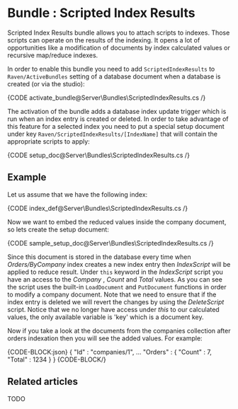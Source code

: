 # Bundle : Scripted Index Results

Scripted Index Results bundle allows you to attach scripts to indexes. Those scripts can operate on the results of the indexing. It opens a lot of opportunities like a modification
of documents by index calculated values or recursive map/reduce indexes.

In order to enable this bundle you need to add `ScriptedIndexResults` to `Raven/ActiveBundles` setting of a database document when a database is created (or via the studio):

{CODE activate_bundle@Server\Bundles\ScriptedIndexResults.cs /}

The activation of the bundle adds a database index update trigger which is run when an index entry is created or deleted. In order to take advantage of this feature for a selected index
you need to put a special setup document under key `Raven/ScriptedIndexResults/[IndexName]` that will contain the appropriate scripts to apply:

{CODE setup_doc@Server\Bundles\ScriptedIndexResults.cs /}

## Example

Let us assume that we have the following index:

{CODE index_def@Server\Bundles\ScriptedIndexResults.cs /}

Now we want to embed the reduced values inside the company document, so lets create the setup document:

{CODE sample_setup_doc@Server\Bundles\ScriptedIndexResults.cs /}

Since this document is stored in the database every time when _Orders/ByCompany_ index creates a new index entry then _IndexScript_ will be applied to reduce result. Under
`this` keyword in the _IndexScript_ script you have an access to the _Company_ , _Count_ and _Total_ values.  As you can see the script uses the built-in `LoadDocument` and `PutDocument` functions
in order to modify a company document. Note that we need to ensure that if the index entry is deleted we will revert the changes by using the _DeleteScript_ script. Notice that we no longer have access under _this_ to our calculated values, the only available variable is 'key' which is a document key.

Now if you take a look at the documents from the companies collection after orders indexation then you will see the added values. For example:

{CODE-BLOCK:json}
{ 
	"Id" : "companies/1", 
	...
	"Orders" : {
		"Count" : 7,
		"Total" : 1234
	}
}
{CODE-BLOCK/}

## Related articles

TODO